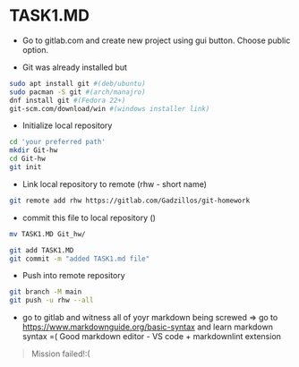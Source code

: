 # TASK1.MD

* Go to gitlab.com and create new project using gui button. Choose public option.

* Git was already installed but  

```bash
sudo apt install git #(deb/ubuntu)  
sudo pacman -S git #(arch/manajro)  
dnf install git #(Fedora 22+)  
git-scm.com/download/win #(windows installer link)  
```  

* Initialize local repository

```bash
cd 'your preferred path'
mkdir Git-hw
cd Git-hw
git init
```

* Link local repository to remote (rhw - short name)

```bash
git remote add rhw https://gitlab.com/Gadzillos/git-homework
```

* commit this file to local repository ()

```bash
mv TASK1.MD Git_hw/
```

```bash
git add TASK1.MD
git commit -m "added TASK1.md file"
```

* Push into remote repository

```bash
git branch -M main
git push -u rhw --all
```

* go to gitlab and witness all of yoyr markdown being screwed => go to https://www.markdownguide.org/basic-syntax and learn markdown syntax =(  Good markdown editor - VS code + markdownlint extension  

> Mission failed!:(